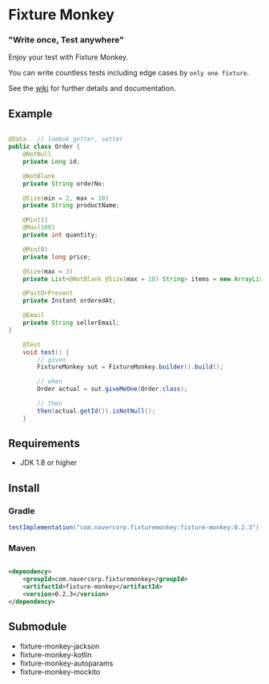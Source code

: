 # Fixture Monkey

### "Write once, Test anywhere"

Enjoy your test with Fixture Monkey.

You can write countless tests including edge cases by `only one fixture`.

See the [wiki](../../wiki) for further details and documentation.

## Example

```java

@Data   // lombok getter, setter
public class Order {
    @NotNull
    private Long id;

    @NotBlank
    private String orderNo;

    @Size(min = 2, max = 10)
    private String productName;

    @Min(1)
    @Max(100)
    private int quantity;

    @Min(0)
    private long price;

    @Size(max = 3)
    private List<@NotBlank @Size(max = 10) String> items = new ArrayList<>();

    @PastOrPresent
    private Instant orderedAt;

    @Email
    private String sellerEmail;
}

    @Test
    void test() {
        // given
        FixtureMonkey sut = FixtureMonkey.builder().build();

        // when
        Order actual = sut.giveMeOne(Order.class);

        // then
        then(actual.getId()).isNotNull();
    }
```

## Requirements

* JDK 1.8 or higher

## Install

### Gradle

```groovy
testImplementation("com.navercorp.fixturemonkey:fixture-monkey:0.2.3")
```

### Maven

```xml

<dependency>
    <groupId>com.navercorp.fixturemonkey</groupId>
    <artifactId>fixture-monkey</artifactId>
    <version>0.2.3</version>
</dependency>
```

## Submodule

* fixture-monkey-jackson
* fixture-monkey-kotlin
* fixture-monkey-autoparams
* fixture-monkey-mockito

